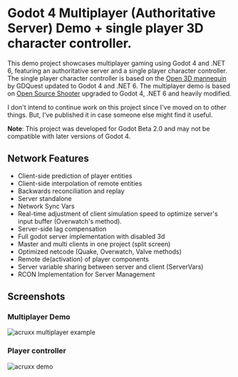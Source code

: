 # Godot 4 Multiplayer (Authoritative Server) Demo + single player 3D character controller.

This demo project showcases multiplayer gaming using Godot 4 and .NET 6, featuring an authoritative server and a single player character controller. The single player character controller is based on the [Open 3D mannequin](https://github.com/GDQuest/godot-3d-mannequin) by GDQuest updated to Godot 4 and .NET 6. The multiplayer demo is based on [Open Source Shooter](https://git.join-striked.com/striked-gaming/open-source-shooter) upgraded to Godot 4, .NET 6 and heavily modified.

I don't intend to continue work on this project since I've moved on to other things. But, I've published it in case someone else might find it useful.

**Note**: This project was developed for Godot Beta 2.0 and may not be compatible with later versions of Godot 4.

## Network Features

- Client-side prediction of player entities
- Client-side interpolation of remote entities
- Backwards reconciliation and replay
- Server standalone
- Network Sync Vars
- Real-time adjustment of client simulation speed to optimize server's input buffer (Overwatch's method).
- Server-side lag compensation
- Full godot server implementation with disabled 3d
- Master and multi clients in one project (split screen)
- Optimized netcode (Quake, Overwatch, Valve methods)
- Remote de(activation) of player components
- Server variable sharing between server and client (ServerVars)
- RCON Implementation for Server Management

## Screenshots

### Multiplayer Demo

![acruxx multiplayer example](.docs/assets/acruxx-multiplayer-demo.gif)

### Player controller

![acruxx demo](.docs/assets/acruxx-player-demo.gif)
